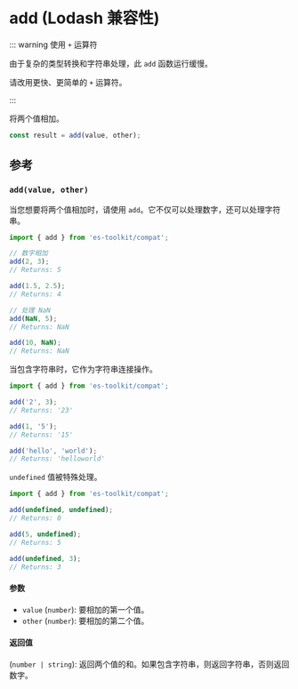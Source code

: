 # add (Lodash 兼容性)

::: warning 使用 `+` 运算符

由于复杂的类型转换和字符串处理，此 `add` 函数运行缓慢。

请改用更快、更简单的 `+` 运算符。

:::

将两个值相加。

```typescript
const result = add(value, other);
```

## 参考

### `add(value, other)`

当您想要将两个值相加时，请使用 `add`。它不仅可以处理数字，还可以处理字符串。

```typescript
import { add } from 'es-toolkit/compat';

// 数字相加
add(2, 3);
// Returns: 5

add(1.5, 2.5);
// Returns: 4

// 处理 NaN
add(NaN, 5);
// Returns: NaN

add(10, NaN);
// Returns: NaN
```

当包含字符串时，它作为字符串连接操作。

```typescript
import { add } from 'es-toolkit/compat';

add('2', 3);
// Returns: '23'

add(1, '5');
// Returns: '15'

add('hello', 'world');
// Returns: 'helloworld'
```

`undefined` 值被特殊处理。

```typescript
import { add } from 'es-toolkit/compat';

add(undefined, undefined);
// Returns: 0

add(5, undefined);
// Returns: 5

add(undefined, 3);
// Returns: 3
```

#### 参数

- `value` (`number`): 要相加的第一个值。
- `other` (`number`): 要相加的第二个值。

#### 返回值

(`number | string`): 返回两个值的和。如果包含字符串，则返回字符串，否则返回数字。
